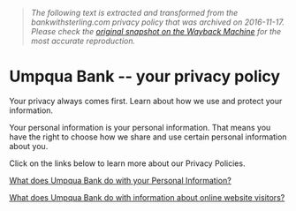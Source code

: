 > *The following text is extracted and transformed from the bankwithsterling.com privacy policy that was archived on 2016-11-17. Please check the [original snapshot on the Wayback Machine](https://web.archive.org/web/20161117021233id_/https%3A//www.umpquabank.com/ask-us/privacy-policy) for the most accurate reproduction.*

# Umpqua Bank -- your privacy policy

Your privacy always comes first. Learn about how we use and protect your information. 

Your personal information is your personal information. That means you have the right to choose how we share and use certain personal information about you.

Click on the links below to learn more about our Privacy Policies.

[What does Umpqua Bank do with your Personal Information?](https://web.archive.org/uploadedFiles/Corporate/Content/Security/Privacy%20Policy.pdf "Privacy Policy 2")

[What does Umpqua Bank do with information about online website visitors?](https://web.archive.org/uploadedFiles/Corporate/Content/Security/Online%20Privacy%20Policy%20v.10.14.1.pdf "What does Umpqua Bank do with information about online website visitors?")
